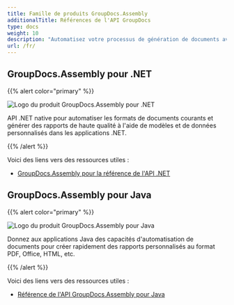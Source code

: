 ```yaml
---
title: Famille de produits GroupDocs.Assembly
additionalTitle: Références de l'API GroupDocs
type: docs
weight: 10
description: "Automatisez votre processus de génération de documents avec des API d'assemblage d'automatisation multiplateforme pour augmenter la productivité et la précision"
url: /fr/
---
```


## GroupDocs.Assembly pour .NET

{{% alert color="primary" %}} 

![Logo du produit GroupDocs.Assembly pour .NET](../gdocs_net.png)

API .NET native pour automatiser les formats de documents courants et générer des rapports de haute qualité à l'aide de modèles et de données personnalisés dans les applications .NET.

{{% /alert %}} 

Voici des liens vers des ressources utiles :

- [GroupDocs.Assembly pour la référence de l'API .NET](/assembly/fr/net/)


## GroupDocs.Assembly pour Java

{{% alert color="primary" %}}

![Logo du produit GroupDocs.Assembly pour Java](../gdocs_java.png)

Donnez aux applications Java des capacités d'automatisation de documents pour créer rapidement des rapports personnalisés au format PDF, Office, HTML, etc.

{{% /alert %}}

Voici des liens vers des ressources utiles :

- [Référence de l'API GroupDocs.Assembly pour Java](/assembly/java/)
